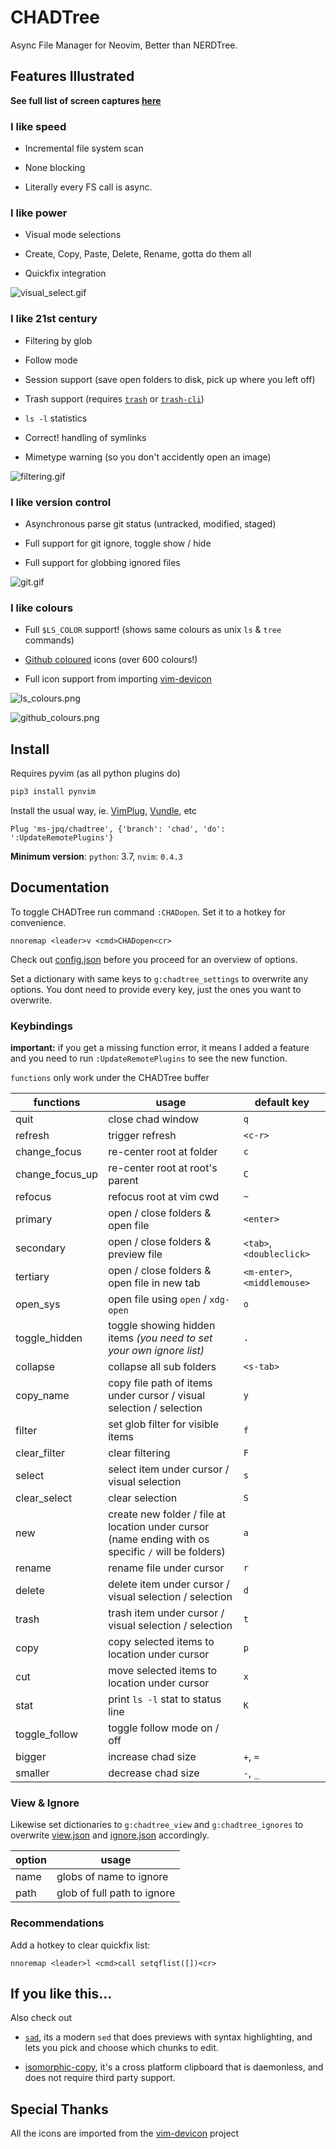 # CHADTree

Async File Manager for Neovim, Better than NERDTree.

## Features Illustrated

**See full list of screen captures [here](https://github.com/ms-jpq/chadtree/tree/chad/preview)**

### I like speed

- Incremental file system scan

- None blocking

- Literally every FS call is async.

### I like power

- Visual mode selections

- Create, Copy, Paste, Delete, Rename, gotta do them all

- Quickfix integration

![visual_select.gif](https://raw.githubusercontent.com/ms-jpq/chadtree/chad/preview/visual_select.gif)

### I like 21st century

- Filtering by glob

- Follow mode

- Session support (save open folders to disk, pick up where you left off)

- Trash support (requires [`trash`](https://formulae.brew.sh/formula/trash) or [`trash-cli`](https://github.com/andreafrancia/trash-cli))

- `ls -l` statistics

- Correct! handling of symlinks

- Mimetype warning (so you don't accidently open an image)

![filtering.gif](https://raw.githubusercontent.com/ms-jpq/chadtree/chad/preview/filtering.gif)

### I like version control

- Asynchronous parse git status (untracked, modified, staged)

- Full support for git ignore, toggle show / hide

- Full support for globbing ignored files

![git.gif](https://raw.githubusercontent.com/ms-jpq/chadtree/chad/preview/git.gif)

### I like colours

- Full `$LS_COLOR` support! (shows same colours as unix `ls` & `tree` commands)

- [Github coloured](https://github.com/github/linguist) icons (over 600 colours!)

- Full icon support from importing [vim-devicon](https://github.com/ryanoasis/vim-devicons)

![ls_colours.png](https://raw.githubusercontent.com/ms-jpq/chadtree/chad/preview/ls_colours.png)

![github_colours.png](https://raw.githubusercontent.com/ms-jpq/chadtree/chad/preview/github_colours.png)

## Install

Requires pyvim (as all python plugins do)

```sh
pip3 install pynvim
```

Install the usual way, ie. [VimPlug](https://github.com/junegunn/vim-plug), [Vundle](https://github.com/VundleVim/Vundle.vim), etc

```VimL
Plug 'ms-jpq/chadtree', {'branch': 'chad', 'do': ':UpdateRemotePlugins'}
```

**Minimum version**: `python`: 3.7, `nvim`: `0.4.3`

## Documentation

To toggle CHADTree run command `:CHADopen`. Set it to a hotkey for convenience.

```vimL
nnoremap <leader>v <cmd>CHADopen<cr>
```

Check out [config.json](https://github.com/ms-jpq/chadtree/blob/chad/config/config.json) before you proceed for an overview of options.

Set a dictionary with same keys to `g:chadtree_settings` to overwrite any options. You dont need to provide every key, just the ones you want to overwrite.

### Keybindings

**important:** if you get a missing function error, it means I added a feature and you need to run `:UpdateRemotePlugins` to see the new function.

`functions` only work under the CHADTree buffer

| functions       | usage                                                                                                | default key                  |
| --------------- | ---------------------------------------------------------------------------------------------------- | ---------------------------- |
| quit            | close chad window                                                                                    | `q`                          |
| refresh         | trigger refresh                                                                                      | `<c-r>`                      |
| change_focus    | re-center root at folder                                                                             | `c`                          |
| change_focus_up | re-center root at root's parent                                                                      | `C`                          |
| refocus         | refocus root at vim cwd                                                                              | `~`                          |
| primary         | open / close folders & open file                                                                     | `<enter>`                    |
| secondary       | open / close folders & preview file                                                                  | `<tab>`, `<doubleclick>`     |
| tertiary        | open / close folders & open file in new tab                                                          | `<m-enter>`, `<middlemouse>` |
| open_sys        | open file using `open` / `xdg-open`                                                                  | `o`                          |
| toggle_hidden   | toggle showing hidden items _(you need to set your own ignore list)_                                 | `.`                          |
| collapse        | collapse all sub folders                                                                             | `<s-tab>`                    |
| copy_name       | copy file path of items under cursor / visual selection / selection                                  | `y`                          |
| filter          | set glob filter for visible items                                                                    | `f`                          |
| clear_filter    | clear filtering                                                                                      | `F`                          |
| select          | select item under cursor / visual selection                                                          | `s`                          |
| clear_select    | clear selection                                                                                      | `S`                          |
| new             | create new folder / file at location under cursor (name ending with os specific `/` will be folders) | `a`                          |
| rename          | rename file under cursor                                                                             | `r`                          |
| delete          | delete item under cursor / visual selection / selection                                              | `d`                          |
| trash           | trash item under cursor / visual selection / selection                                               | `t`                          |
| copy            | copy selected items to location under cursor                                                         | `p`                          |
| cut             | move selected items to location under cursor                                                         | `x`                          |
| stat            | print `ls -l` stat to status line                                                                    | `K`                          |
| toggle_follow   | toggle follow mode on / off                                                                          |                              |
| bigger          | increase chad size                                                                                   | `+`, `=`                     |
| smaller         | decrease chad size                                                                                   | `-`, `_`                     |

### View & Ignore

Likewise set dictionaries to `g:chadtree_view` and `g:chadtree_ignores` to overwrite [view.json](https://github.com/ms-jpq/chadtree/blob/chad/config/view.json) and [ignore.json](https://github.com/ms-jpq/chadtree/blob/chad/config/ignore.json) accordingly.

| option | usage                       |
| ------ | --------------------------- |
| name   | globs of name to ignore     |
| path   | glob of full path to ignore |

### Recommendations

Add a hotkey to clear quickfix list:

```vimL
nnoremap <leader>l <cmd>call setqflist([])<cr>
```

## If you like this...

Also check out

- [`sad`](https://github.com/ms-jpq/sad), its a modern `sed` that does previews with syntax highlighting, and lets you pick and choose which chunks to edit.

- [isomorphic-copy](https://github.com/ms-jpq/isomorphic-copy), it's a cross platform clipboard that is daemonless, and does not require third party support.

## Special Thanks

All the icons are imported from the [vim-devicon](https://github.com/ryanoasis/vim-devicons) project
